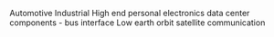 Automotive
Industrial
High end personal electronics
data center components - bus interface
Low earth orbit satellite communication

